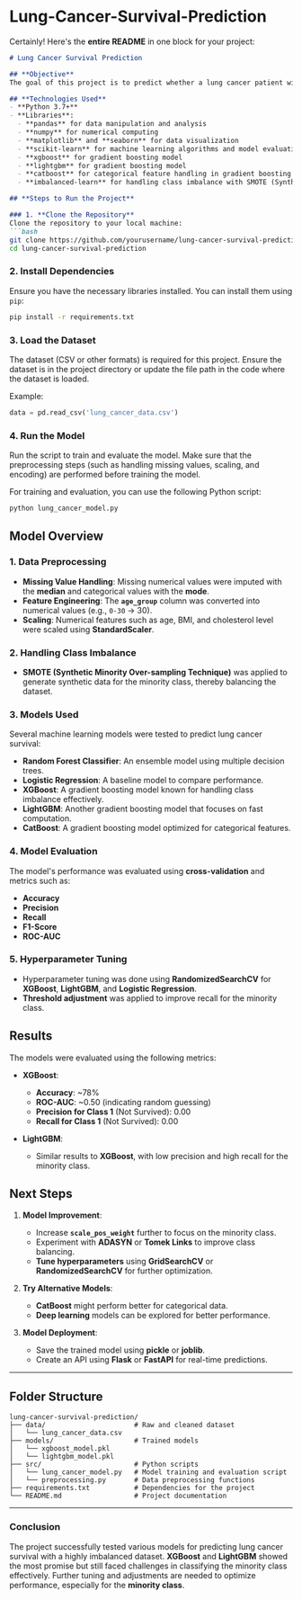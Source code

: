 # Lung-Cancer-Survival-Prediction
Certainly! Here's the **entire README** in one block for your project:

````markdown
# Lung Cancer Survival Prediction

## **Objective**
The goal of this project is to predict whether a lung cancer patient will survive or not based on various clinical features such as age, gender, smoking status, BMI, family history, treatment type, and others. The dataset is highly imbalanced, with a significant number of **"survived"** cases compared to **"not survived"** cases, which makes the prediction task more challenging.

## **Technologies Used**
- **Python 3.7+**
- **Libraries**:
  - **pandas** for data manipulation and analysis
  - **numpy** for numerical computing
  - **matplotlib** and **seaborn** for data visualization
  - **scikit-learn** for machine learning algorithms and model evaluation
  - **xgboost** for gradient boosting model
  - **lightgbm** for gradient boosting model
  - **catboost** for categorical feature handling in gradient boosting
  - **imbalanced-learn** for handling class imbalance with SMOTE (Synthetic Minority Over-sampling Technique)

## **Steps to Run the Project**

### 1. **Clone the Repository**
Clone the repository to your local machine:
```bash
git clone https://github.com/yourusername/lung-cancer-survival-prediction.git
cd lung-cancer-survival-prediction
````

### 2. **Install Dependencies**

Ensure you have the necessary libraries installed. You can install them using `pip`:

```bash
pip install -r requirements.txt
```

### 3. **Load the Dataset**

The dataset (CSV or other formats) is required for this project. Ensure the dataset is in the project directory or update the file path in the code where the dataset is loaded.

Example:

```python
data = pd.read_csv('lung_cancer_data.csv')
```

### 4. **Run the Model**

Run the script to train and evaluate the model. Make sure that the preprocessing steps (such as handling missing values, scaling, and encoding) are performed before training the model.

For training and evaluation, you can use the following Python script:

```bash
python lung_cancer_model.py
```

## **Model Overview**

### **1. Data Preprocessing**

* **Missing Value Handling**: Missing numerical values were imputed with the **median** and categorical values with the **mode**.
* **Feature Engineering**: The **`age_group`** column was converted into numerical values (e.g., `0-30` → 30).
* **Scaling**: Numerical features such as age, BMI, and cholesterol level were scaled using **StandardScaler**.

### **2. Handling Class Imbalance**

* **SMOTE (Synthetic Minority Over-sampling Technique)** was applied to generate synthetic data for the minority class, thereby balancing the dataset.

### **3. Models Used**

Several machine learning models were tested to predict lung cancer survival:

* **Random Forest Classifier**: An ensemble model using multiple decision trees.
* **Logistic Regression**: A baseline model to compare performance.
* **XGBoost**: A gradient boosting model known for handling class imbalance effectively.
* **LightGBM**: Another gradient boosting model that focuses on fast computation.
* **CatBoost**: A gradient boosting model optimized for categorical features.

### **4. Model Evaluation**

The model's performance was evaluated using **cross-validation** and metrics such as:

* **Accuracy**
* **Precision**
* **Recall**
* **F1-Score**
* **ROC-AUC**

### **5. Hyperparameter Tuning**

* Hyperparameter tuning was done using **RandomizedSearchCV** for **XGBoost**, **LightGBM**, and **Logistic Regression**.
* **Threshold adjustment** was applied to improve recall for the minority class.

## **Results**

The models were evaluated using the following metrics:

* **XGBoost**:

  * **Accuracy**: \~78%
  * **ROC-AUC**: \~0.50 (indicating random guessing)
  * **Precision for Class 1** (Not Survived): 0.00
  * **Recall for Class 1** (Not Survived): 0.00

* **LightGBM**:

  * Similar results to **XGBoost**, with low precision and high recall for the minority class.

## **Next Steps**

1. **Model Improvement**:

   * Increase **`scale_pos_weight`** further to focus on the minority class.
   * Experiment with **ADASYN** or **Tomek Links** to improve class balancing.
   * **Tune hyperparameters** using **GridSearchCV** or **RandomizedSearchCV** for further optimization.

2. **Try Alternative Models**:

   * **CatBoost** might perform better for categorical data.
   * **Deep learning** models can be explored for better performance.

3. **Model Deployment**:

   * Save the trained model using **pickle** or **joblib**.
   * Create an API using **Flask** or **FastAPI** for real-time predictions.

---

## **Folder Structure**

```
lung-cancer-survival-prediction/
├── data/                      # Raw and cleaned dataset
│   └── lung_cancer_data.csv
├── models/                    # Trained models
│   └── xgboost_model.pkl
│   └── lightgbm_model.pkl
├── src/                       # Python scripts
│   └── lung_cancer_model.py   # Model training and evaluation script
│   └── preprocessing.py       # Data preprocessing functions
├── requirements.txt           # Dependencies for the project
└── README.md                  # Project documentation
```

---

### **Conclusion**

The project successfully tested various models for predicting lung cancer survival with a highly imbalanced dataset. **XGBoost** and **LightGBM** showed the most promise but still faced challenges in classifying the minority class effectively. Further tuning and adjustments are needed to optimize performance, especially for the **minority class**.
